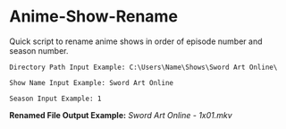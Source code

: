# Anime-Show-Rename
Quick script to rename anime shows in order of episode number and season number.
```
Directory Path Input Example: C:\Users\Name\Shows\Sword Art Online\

Show Name Input Example: Sword Art Online

Season Input Example: 1
```

**Renamed File Output Example:** *Sword Art Online - 1x01.mkv*
